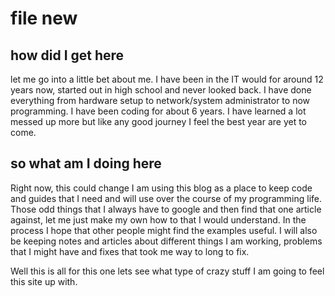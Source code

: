 # file new

## how did I get here

let me go into a little bet about me. I have been in the IT would for around 12 years now, started out in high school and never looked back. I have done everything from hardware setup to network/system administrator to now programming. I have been coding for about 6 years. I have learned a lot messed up more but like any good journey I feel the best year are yet to come.

## so what am I doing here

Right now, this could change I am using this blog as a place to keep code and guides that I need and will use over the course of my programming life. Those odd things that I always have to google and then find that one article against, let me just make my own how to that I would understand. In the process I hope that other people might find the examples useful. I will also be keeping notes and articles about different things I am working, problems that I might have and fixes that took me way to long to fix.

Well this is all for this one lets see what type of crazy stuff I am going to feel this site up with.